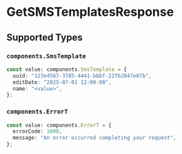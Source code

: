 # GetSMSTemplatesResponse


## Supported Types

### `components.SmsTemplate`

```typescript
const value: components.SmsTemplate = {
  uuid: "123e4567-3785-4441-bbbf-22fb2847e87b",
  editDate: "2025-07-01 12:00:00",
  name: "<value>",
};
```

### `components.ErrorT`

```typescript
const value: components.ErrorT = {
  errorCode: 1000,
  message: "An error occurred completing your request",
};
```

